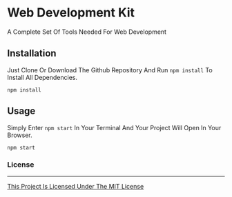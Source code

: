 # Web Development Kit

A Complete Set Of Tools Needed For Web Development

## Installation

Just Clone Or Download The Github Repository And Run `npm install` To Install All Dependencies.

    npm install

## Usage

Simply Enter `npm start` In Your Terminal And Your Project Will Open In Your Browser.

    npm start 

### License
----------------------------------------------------------------------------------

[This Project Is Licensed Under The MIT License](./LICENSE)
